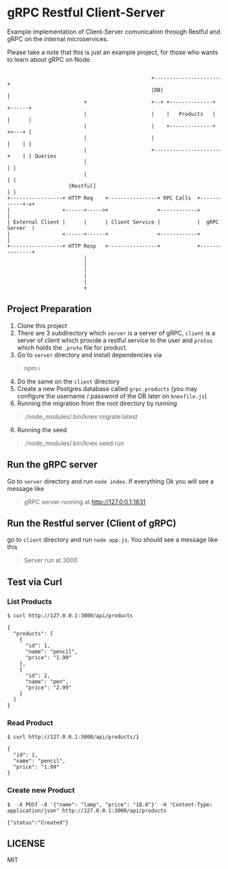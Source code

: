 # gRPC Restful Client-Server

Example implementation of Client-Server comunication through Restful and gRPC on the internal microservices.

Please take a note that this is just an example project, for those who wants to learn about gRPC on Node.

```

                                               +----------------------+
                                               |DB|                   |
                         +                     +--+ +--------------+  +------+
                         |                     |    |   Products   |  |      |
                         |                     |    +--------------+  +<---+ |
                         |                     |                      |    | |
                         |                     +----------------------+    | | Queries
                         |                                                 | |
                         |                                                 | |
                    [Restful]                                              | |
+-----------------+ HTTP Req    +----------------+ RPC Calls  +------------+-v+
|                 +------+----->+                +------------>               |
| External Client |      |      | Client Service |            |  gRPC Server  |
|                 <------+------+                <------------+               |
+-----------------+ HTTP Resp   +----------------+            +---------------+
                         |
                         |
                         |
                         |
                         |
                         +

```

## Project Preparation
1. Clone this project
2. There are 3 subdirectory which `server` is a server of gRPC, `client` is a server of client which provide a restful service to the user and `protos` which holds the `.proto` file for product.
3. Go to `server` directory and install dependencies via 

> npm i

4. Do the same on the `client` directory
5. Create a new Postgres database called `grpc_products` (you may configure the username / password of the DB later on `knexfile.js`)
5. Running the migration from the root directory by running

> ./node_modules/.bin/knex migrate:latest

6. Running the seed 

> ./node_modules/.bin/knex seed:run


## Run the gRPC server
Go to `server` directory and run `node index`. If everything Ok you will see a message like

> gRPC server running at http://127.0.0.1:1831

## Run the Restful server (Client of gRPC)
go to `client` directory and run `node app.js`. You should see a message like this

> Server run at 3000

## Test via Curl
### List Products
```
$ curl http://127.0.0.1:3000/api/products 

{
  "products": [
    {
      "id": 1,
      "name": "pencil",
      "price": "1.99"
    },
    {
      "id": 2,
      "name": "pen",
      "price": "2.99"
    }
  ]
}
```

### Read Product
```
$ curl http://127.0.0.1:3000/api/products/1

{
  "id": 1,
  "name": "pencil",
  "price": "1.99"
}
```

### Create new Product

```
$  -X POST -d '{"name": "lamp", "price": "18.8"}' -H "Content-Type: application/json" http://127.0.0.1:3000/api/products

{"status":"Created"}
```


## LICENSE 
MIT
